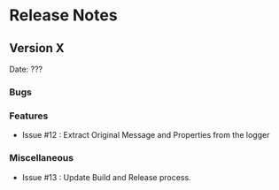 # Release Notes

## Version X

Date: ???

### Bugs

### Features

* Issue #12 : Extract Original Message and Properties from the logger

### Miscellaneous

* Issue #13 : Update Build and Release process.